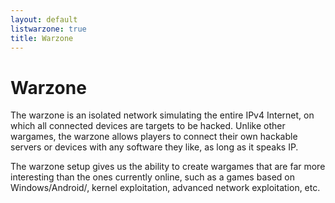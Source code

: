 ```yaml
---
layout: default
listwarzone: true
title: Warzone
---
```


Warzone
========

The warzone is an isolated network simulating the entire IPv4 Internet, on
which all connected devices are targets to be hacked. Unlike other wargames,
the warzone allows players to connect their own hackable servers or devices
with any software they like, as long as it speaks IP.

The warzone setup gives us the ability to create wargames that are far more
interesting than the ones currently online, such as a games based on
Windows/Android/<enter wacky OS here>, kernel exploitation, advanced network
exploitation, etc.

